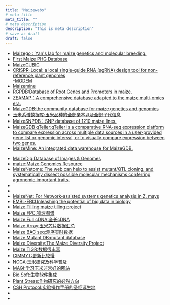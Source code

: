 ```yaml
---
title: "Maizewebs"
# meta title
meta_title: ""
# meta description
description: "This is meta description"
# save as draft
draft: false
---
```


- [Maizego：Yan's lab for maize genetics and molecular breeding.](http://www.maizego.org/Resources.html)  
- [First Maize PHG Database](https://www.maizegenetics.net/post/the-first-maize-phg-database-now-available)
- [MaizeCUBIC](http://cubicmaize.hzau.edu.cn/)
- [CRISPR-Local: a local single-guide RNA (sgRNA) design tool for non-reference plant genomes](http://crispr.hzau.edu.cn/CRISPR-Local/)  
-[MODEM](http://modem.hzau.edu.cn/)
- [Maizemine](https://maizemine.rnet.missouri.edu/maizemine/begin.do)  
- [RGPDB:Database of Root Genes and Promoters in maize.](http://sysbio.unl.edu/RGPDB/maize.php)  
- [ZEAMAP：A comprehensive database adapted to the maize multi-omics era.](http://www.zeamap.com/)  
- [MaizeGDB:the community database for maize genetics and genomics](https://maizegdb.org/)  
- [玉米系谱数据库:玉米品种的全部亲本以及全部子代信息](http://www.maizedata.cn/?erowr)  
- [MaizeSNPDB：SNP database of 1210 maize lines.](https://venyao.xyz/MaizeSNPDB/)  
- [MaizeGDB qTeller:qTeller is a comparative RNA-seq expression platform to compare expression across multiple data sources in a user-provided gene list or genomic interval, or to visually compare expression between two genes.](https://www.maizegdb.org/mgc/)  
- [MaizeMine: An integrated data warehouse for MaizeGDB.](https://maizemine.rnet.missouri.edu/maizemine/begin.do)  
<!--more-->
- [MaizeDig:Database of Images & Genomes](https://maizedig.maizegdb.org/index.html)  
- [maize:Maize Genomics Resource](http://maize.uga.edu/)  
- [MaizeNetome: The web can help to assist mutant/QTL cloning, and systematically dissect possible molecular mechanisms conferring agronomic important traits.](https://academic.oup.com/database/article/doi/10.1093/database/baaa044/5857845)  
- [](http://minteractome.ncpgr.cn/)  
- [](https://bmcgenomics.biomedcentral.com/articles/10.1186/1471-2164-11-580)  
- [MaizeNet: For Network-assisted systems genetics analysis in Z. mays](https://www.inetbio.org/maizenet/about.php)  
- [EMBL-EBI:Unleashing the potential of big data in biology](http://www.ebi.ac.uk/)  
- [Maize Tilling:maize tilling project](http://genome.purdue.edu/maizetilling/)
- [Maize FPC:物理图谱](http://www.genome.arizona.edu/fpc/WebAGCoL/maize/WebFPC/)  
- [Maize Full cDNA:全长cDNA](http://www.maizecdna.org/outreach/resources.html)  
- [Maize Array:玉米芯片数据汇总](http://www.maizearray.org/index.shtml)  
- [Maize BAC seq:测序实时数据](http://www.maizesequence.org/index.html)  
- [Maize Mutant DB:mutant database](http://mtm.cshl.edu/) 
- [Maize Diversity:The Maize Diversity Project](http://www.panzea.org/)  
- [Maize TIGR:数据很丰富](http://maize.jcvi.org/)  
- [CIMMYT:更新比较慢](http://www.cimmyt.org/)  
- [NCGA:玉米研究及科学普及](http://www.ncga.com/)  
- [MAGI:学习玉米非常好的网站](http://www.fairmark.com/rothira/modagi.htm)  
- [Bio Soft:生物软件集成](http://www.nslij-genetics.org/soft/)  
- [Plant Stress:作物研究的必然方向](http://www.plantstress.com/)  
- [CSH Protocol:实验操作手册的圣经诞生地](http://cshprotocols.cshlp.org/)  
- []()  
- []()  